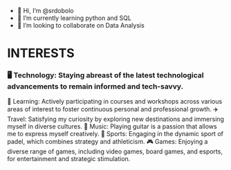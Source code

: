 - 👋 Hi, I’m @srdobolo
- 🌱 I’m currently learning python and SQL 
- 💞️ I’m looking to collaborate on Data Analysis

# INTERESTS
### 🖥️ Technology: Staying abreast of the latest technological advancements to remain informed and tech-savvy.
🧠 Learning: Actively participating in courses and workshops across various areas of interest to foster continuous personal and professional growth.
✈️ Travel: Satisfying my curiosity by exploring new destinations and immersing myself in diverse cultures.
🎵 Music: Playing guitar is a passion that allows me to express myself creatively.
🎾 Sports: Engaging in the dynamic sport of padel, which combines strategy and athleticism.
🎮 Games: Enjoying a diverse range of games, including video games, board games, and esports, for entertainment and strategic stimulation.

<!---
srdobolo/srdobolo is a ✨ special ✨ repository because its `README.md` (this file) appears on your GitHub profile.
You can click the Preview link to take a look at your changes.
--->
